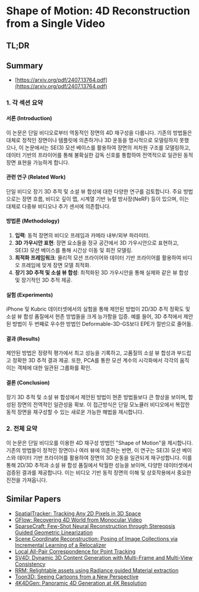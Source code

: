 # Shape of Motion: 4D Reconstruction from a Single Video
## TL;DR
## Summary
- [https://arxiv.org/pdf/2407.13764.pdf](https://arxiv.org/pdf/2407.13764.pdf)

### 1. 각 섹션 요약

#### 서론 (Introduction)
이 논문은 단일 비디오로부터 역동적인 장면의 4D 재구성을 다룹니다. 기존의 방법들은 대체로 정적인 장면이나 템플릿에 의존하거나 3D 운동을 명시적으로 모델링하지 못했으나, 이 논문에서는 SE(3) 모션 베이스를 활용하여 장면의 저차원 구조를 모델링하고, 데이터 기반의 프라이어를 통해 불확실한 감독 신호를 통합하여 전역적으로 일관된 동적 장면 표현을 가능하게 합니다.

#### 관련 연구 (Related Work)
단일 비디오 장기 3D 추적 및 소설 뷰 합성에 대한 다양한 연구를 검토합니다. 주요 방법으로는 장면 흐름, 비디오 깊이 맵, 시계열 기반 뉴럴 방사장(NeRF) 등이 있으며, 이는 대체로 다중뷰 비디오나 추가 센서에 의존합니다.

#### 방법론 (Methodology)
1. **입력**: 동적 장면의 비디오 프레임과 카메라 내부/외부 파라미터.
2. **3D 가우시안 표현**: 장면 요소들을 정규 공간에서 3D 가우시안으로 표현하고, SE(3) 모션 베이스를 통해 시간상 이동 및 회전 모델링.
3. **최적화 프레임워크**: 물리적 모션 프라이어와 데이터 기반 프라이어를 활용하여 비디오 프레임에 맞게 장면 모델 최적화.
4. **장기 3D 추적 및 소설 뷰 합성**: 최적화된 3D 가우시안을 통해 실제와 같은 뷰 합성 및 장기적인 3D 추적 제공.

#### 실험 (Experiments)
iPhone 및 Kubric 데이터셋에서의 실험을 통해 제안된 방법이 2D/3D 추적 정확도 및 소설 뷰 합성 품질에서 현존 방법들을 크게 능가함을 입증. 예를 들어, 3D 추적에서 제안된 방법이 두 번째로 우수한 방법인 Deformable-3D-GS보다 EPE가 절반으로 줄어듦.

#### 결과 (Results)
제안된 방법은 정량적 평가에서 최고 성능을 기록하고, 고품질의 소설 뷰 합성과 부드럽고 정확한 3D 추적 결과 제공. 또한, PCA를 통한 모션 계수의 시각화에서 각각의 움직이는 객체에 대한 일관된 그룹화를 확인.

#### 결론 (Conclusion)
장기 3D 추적 및 소설 뷰 합성에서 제안된 방법이 현존 방법들보다 큰 향상을 보이며, 합성된 장면의 전역적인 일관성을 확보. 이 접근방식은 단일 모노큘러 비디오에서 복잡한 동적 장면을 재구성할 수 있는 새로운 가능한 해법을 제시합니다.

### 2. 전체 요약

이 논문은 단일 비디오를 이용한 4D 재구성 방법인 "Shape of Motion"을 제시합니다. 기존의 방법들이 정적인 장면이나 여러 뷰에 의존하는 반면, 이 연구는 SE(3) 모션 베이스와 데이터 기반 프라이어를 활용하여 장면의 3D 운동을 일관되게 재구성합니다. 이를 통해 2D/3D 추적과 소설 뷰 합성 품질에서 탁월한 성능을 보이며, 다양한 데이터셋에서 검증된 결과를 제공합니다. 이는 비디오 기반 동적 장면의 이해 및 상호작용에서 중요한 진전을 가져옵니다.

## Similar Papers
- [SpatialTracker: Tracking Any 2D Pixels in 3D Space](2404.04319.md)
- [GFlow: Recovering 4D World from Monocular Video](2405.18426.md)
- [SparseCraft: Few-Shot Neural Reconstruction through Stereopsis Guided Geometric Linearization](2407.14257.md)
- [Scene Coordinate Reconstruction: Posing of Image Collections via Incremental Learning of a Relocalizer](2404.14351.md)
- [Local All-Pair Correspondence for Point Tracking](2407.15420.md)
- [SV4D: Dynamic 3D Content Generation with Multi-Frame and Multi-View Consistency](2407.17470.md)
- [RRM: Relightable assets using Radiance guided Material extraction](2407.06397.md)
- [Toon3D: Seeing Cartoons from a New Perspective](2405.10320.md)
- [4K4DGen: Panoramic 4D Generation at 4K Resolution](2406.13527.md)
